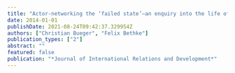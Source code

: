 ```yaml
---
title: "Actor-networking the ‘failed state’—an enquiry into the life of concepts"
date: 2014-01-01
publishDate: 2021-08-24T09:42:37.329954Z
authors: ["Christian Bueger", "Felix Bethke"]
publication_types: ["2"]
abstract: ""
featured: false
publication: "*Journal of International Relations and Development*"
---
```


